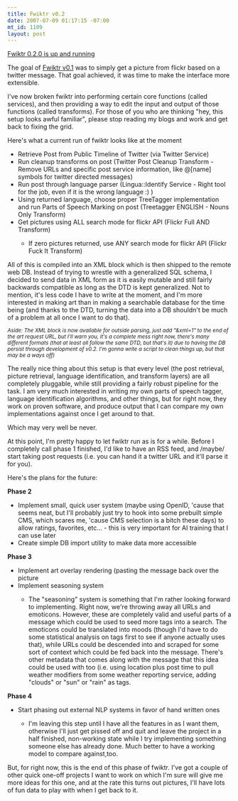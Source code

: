 ```yaml
--- 
title: Fwiktr v0.2
date: 2007-07-09 01:17:15 -07:00
mt_id: 1109
layout: post
---
```

<A HREF='http://www.30helensagree.com/fwiktr'>Fwiktr 0.2.0 is up and running</A>

The goal of <A HREF='http://www.30helensagree.com/fwiktr'>Fwiktr v0.1</A> was to simply get a picture from flickr based on a twitter message. That goal achieved, it was time to make the interface more extensible.

I've now broken fwiktr into performing certain core functions (called services), and then providing a way to edit the input and output of those functions (called transforms). For those of you who are thinking "hey, this setup looks awful familiar", please stop reading my blogs and work and get back to fixing the grid.

 Here's what a current run of fwiktr looks like at the moment

<UL><LI>Retrieve Post from Public Timeline of Twitter (via Twitter Service)</LI><LI>Run cleanup transforms on post (Twitter Post Cleanup Transform - Remove URLs and specific post service information, like @[name] symbols for twitter directed messages)</LI><LI>Run post through language parser (Lingua::Identify Service - Right tool for the job, even if it is the wrong language :) )</LI><LI>Using returned language, choose proper TreeTagger implementation and run Parts of Speech Marking on post (Treetagger ENGLISH - Nouns Only Transform)</LI><LI>Get pictures using ALL search mode for flickr API (Flickr Full AND Transform)</LI><UL><LI>If zero pictures returned, use ANY search mode for flickr API (Flickr Fuck It Transform)</LI></UL></UL>

All of this is compiled into an XML block which is then shipped to the remote web DB. Instead of trying to wrestle with a generalized SQL schema, I decided to send data in XML form as it is easily mutable and still fairly backwards compatible as long as the DTD is kept generalized. Not to mention, it's less code I have to write at the moment, and I'm more interested in making art than in making a searchable database for the time being (and thanks to the DTD, turning the data into a DB shouldn't be much of a problem at all once I want to do that).

<small><i>Aside: The XML block is now available for outside parsing, just add "&xml=1" to the end of the art request URL, but I'll warn you, it's a complete mess right now, there's many different formats (that at least all follow the same DTD, but that's it) due to having the DB persist through development of v0.2. I'm gonna write a script to clean things up, but that may be a ways off)</i></small>  

The really nice thing about this setup is that every level (the post retrieval, picture retrieval, language identification, and transform layers) are all completely pluggable, while still providing a fairly robust pipeline for the task. I am very much interested in writing my own parts of speech tagger, language identification algorithms, and other things, but for right now, they work on proven software, and produce output that I can compare my own implementations against once I get around to that. 

Which may very well be never.

At this point, I'm pretty happy to let fwiktr run as is for a while. Before I completely call phase 1 finished, I'd like to have an RSS feed, and /maybe/ start taking post requests (i.e. you can hand it a twitter URL and it'll parse it for you).

Here's the plans for the future:

<B>Phase 2</B>
<UL><LI>Implement small, quick user system (maybe using OpenID, 'cause that seems neat, but I'll probably just try to hook into some prebuilt simple CMS, which scares me, 'cause CMS selection is a bitch these days) to allow ratings, favorites, etc... - this is very important for AI training that I can use later</LI><LI>Create simple DB import utility to make data more accessible</LI></UL>

<B>Phase 3</B>
<UL><LI>Implement art overlay rendering (pasting the message back over the picture</LI><LI>Implement seasoning system</LI><UL><LI>The "seasoning" system is something that I'm rather looking forward to implementing. Right now, we're throwing away all URLs and emoticons. However, these are completely valid and useful parts of a message which could be used to seed more tags into a search. The emoticons could be translated into moods (though I'd have to do some statistical analysis on tags first to see if anyone actually uses that), while URLs could be descended into and scraped for some sort of context which could be fed back into the message. There's other metadata that comes along with the message that this idea could be used with too (i.e. using location plus post time to pull weather modifiers from some weather reporting service, adding "clouds" or "sun" or "rain" as tags.</LI></UL></UL>

<B>Phase 4</B>
<UL><LI>Start phasing out external NLP systems in favor of hand written ones</LI><UL><LI>I'm leaving this step until I have all the features in as I want them, otherwise I'll just get pissed off and quit and leave the project in a half finished, non-working state while I try implementing something someone else has already done. Much better to have a working model to compare against,too.</LI></UL></UL>

But, for right now, this is the end of this phase of fwiktr. I've got a couple of other quick one-off projects I want to work on which I'm sure will give me more ideas for this one, and at the rate this turns out pictures, I'll have lots of fun data to play with when I get back to it. 
